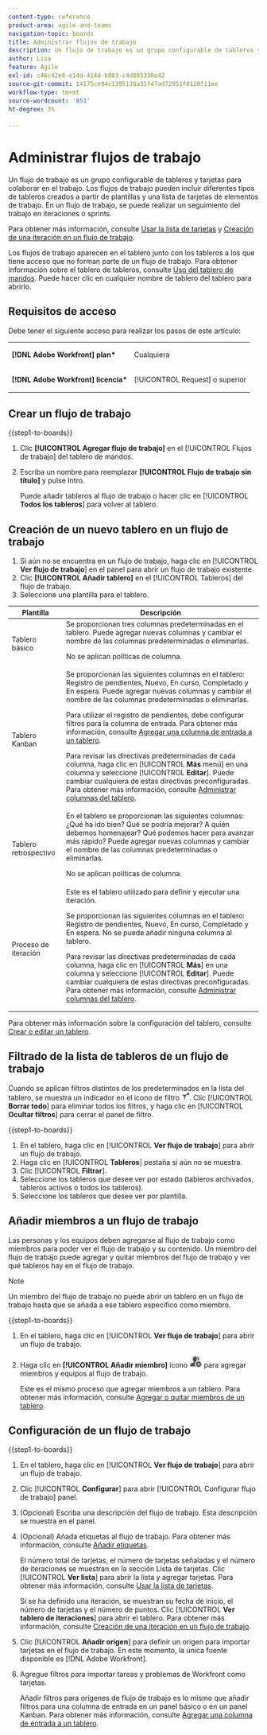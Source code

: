 ```yaml
---
content-type: reference
product-area: agile-and-teams
navigation-topic: boards
title: Administrar flujos de trabajo
description: Un flujo de trabajo es un grupo configurable de tableros y tarjetas para colaborar en el trabajo.
author: Lisa
feature: Agile
exl-id: c46c42e8-e14d-414d-b883-c4d885338e42
source-git-commit: 14175ce94c1395138a31f47ad72951f0120f11ee
workflow-type: tm+mt
source-wordcount: '853'
ht-degree: 3%

---
```


# Administrar flujos de trabajo

Un flujo de trabajo es un grupo configurable de tableros y tarjetas para colaborar en el trabajo. Los flujos de trabajo pueden incluir diferentes tipos de tableros creados a partir de plantillas y una lista de tarjetas de elementos de trabajo. En un flujo de trabajo, se puede realizar un seguimiento del trabajo en iteraciones o sprints.

Para obtener más información, consulte [Usar la lista de tarjetas](/help/quicksilver/agile/use-boards-agile-planning-tools/use-card-list.md) y [Creación de una iteración en un flujo de trabajo](/help/quicksilver/agile/use-boards-agile-planning-tools/create-an-iteration-in-workstream.md).

Los flujos de trabajo aparecen en el tablero junto con los tableros a los que tiene acceso que no forman parte de un flujo de trabajo. Para obtener información sobre el tablero de tableros, consulte [Uso del tablero de mandos](/help/quicksilver/agile/get-started-with-boards/use-boards-page.md). Puede hacer clic en cualquier nombre de tablero del tablero para abrirlo.

## Requisitos de acceso

Debe tener el siguiente acceso para realizar los pasos de este artículo:

<table style="table-layout:auto"> 
 <col> 
 </col> 
 <col> 
 </col> 
 <tbody> 
  <tr> 
   <td role="rowheader"><strong>[!DNL Adobe Workfront] plan*</strong></td> 
   <td> <p>Cualquiera</p> </td> 
  </tr> 
  <tr> 
   <td role="rowheader"><strong>[!DNL Adobe Workfront] licencia*</strong></td> 
   <td> <p>[!UICONTROL Request] o superior</p> </td> 
  </tr> 
 </tbody> 
</table>

## Crear un flujo de trabajo

{{step1-to-boards}}

1. Clic **[!UICONTROL Agregar flujo de trabajo]** en el [!UICONTROL Flujos de trabajo] del tablero de mandos.
1. Escriba un nombre para reemplazar **[!UICONTROL Flujo de trabajo sin título]** y pulse Intro.

   Puede añadir tableros al flujo de trabajo o hacer clic en [!UICONTROL **Todos los tableros**] para volver al tablero.

## Creación de un nuevo tablero en un flujo de trabajo

1. Si aún no se encuentra en un flujo de trabajo, haga clic en [!UICONTROL **Ver flujo de trabajo**] en el panel para abrir un flujo de trabajo existente.
1. Clic **[!UICONTROL Añadir tablero]** en el [!UICONTROL Tableros] del flujo de trabajo.
1. Seleccione una plantilla para el tablero.

| Plantilla | Descripción |
|---------|----------|
| Tablero básico | Se proporcionan tres columnas predeterminadas en el tablero. Puede agregar nuevas columnas y cambiar el nombre de las columnas predeterminadas o eliminarlas. <p>No se aplican políticas de columna. |
| Tablero Kanban | Se proporcionan las siguientes columnas en el tablero: Registro de pendientes, Nuevo, En curso, Completado y En espera. Puede agregar nuevas columnas y cambiar el nombre de las columnas predeterminadas o eliminarlas.<p>Para utilizar el registro de pendientes, debe configurar filtros para la columna de entrada. Para obtener más información, consulte [Agregar una columna de entrada a un tablero](/help/quicksilver/agile/use-boards-agile-planning-tools/add-intake-column-to-board.md). <p>Para revisar las directivas predeterminadas de cada columna, haga clic en [!UICONTROL **Más** menú] en una columna y seleccione [!UICONTROL **Editar**]. Puede cambiar cualquiera de estas directivas preconfiguradas. Para obtener más información, consulte [Administrar columnas del tablero](/help/quicksilver/agile/get-started-with-boards/manage-board-columns.md). |
| Tablero retrospectivo | En el tablero se proporcionan las siguientes columnas: ¿Qué ha ido bien? Qué se podría mejorar? A quién debemos homenajear? Qué podemos hacer para avanzar más rápido? Puede agregar nuevas columnas y cambiar el nombre de las columnas predeterminadas o eliminarlas. <p>No se aplican políticas de columna. |
| Proceso de iteración | Este es el tablero utilizado para definir y ejecutar una iteración. <p>Se proporcionan las siguientes columnas en el tablero: Registro de pendientes, Nuevo, En curso, Completado y En espera. No se puede añadir ninguna columna al tablero. <p>Para revisar las directivas predeterminadas de cada columna, haga clic en [!UICONTROL **Más**] en una columna y seleccione [!UICONTROL **Editar**]. Puede cambiar cualquiera de estas directivas preconfiguradas. Para obtener más información, consulte [Administrar columnas del tablero](/help/quicksilver/agile/get-started-with-boards/manage-board-columns.md). |

Para obtener más información sobre la configuración del tablero, consulte [Crear o editar un tablero](/help/quicksilver/agile/get-started-with-boards/create-edit-board.md).

## Filtrado de la lista de tableros de un flujo de trabajo

Cuando se aplican filtros distintos de los predeterminados en la lista del tablero, se muestra un indicador en el icono de filtro ![Filtro aplicado](assets/boards-filterapplied-30x30.png). Clic [!UICONTROL **Borrar todo**] para eliminar todos los filtros, y haga clic en [!UICONTROL **Ocultar filtros**] para cerrar el panel de filtro.

{{step1-to-boards}}

1. En el tablero, haga clic en [!UICONTROL **Ver flujo de trabajo**] para abrir un flujo de trabajo.
1. Haga clic en [!UICONTROL **Tableros**] pestaña si aún no se muestra.
1. Clic [!UICONTROL **Filtrar**].
1. Seleccione los tableros que desee ver por estado (tableros archivados, tableros activos o todos los tableros).
1. Seleccione los tableros que desee ver por plantilla.

## Añadir miembros a un flujo de trabajo

Las personas y los equipos deben agregarse al flujo de trabajo como miembros para poder ver el flujo de trabajo y su contenido. Un miembro del flujo de trabajo puede agregar y quitar miembros del flujo de trabajo y ver qué tableros hay en el flujo de trabajo.

>[!NOTE]
>
>Un miembro del flujo de trabajo no puede abrir un tablero en un flujo de trabajo hasta que se añada a ese tablero específico como miembro.

{{step1-to-boards}}

1. En el tablero, haga clic en [!UICONTROL **Ver flujo de trabajo**] para abrir un flujo de trabajo.
1. Haga clic en **[!UICONTROL Añadir miembro]** icono ![Añadir miembros](assets/boards-addmember-spectrum-25x25.png) para agregar miembros y equipos al flujo de trabajo.

   Este es el mismo proceso que agregar miembros a un tablero. Para obtener más información, consulte [Agregar o quitar miembros de un tablero](/help/quicksilver/agile/get-started-with-boards/add-members-to-board.md).

## Configuración de un flujo de trabajo

{{step1-to-boards}}

1. En el tablero, haga clic en [!UICONTROL **Ver flujo de trabajo**] para abrir un flujo de trabajo.
1. Clic [!UICONTROL **Configurar**] para abrir [!UICONTROL Configurar flujo de trabajo] panel.
1. (Opcional) Escriba una descripción del flujo de trabajo. Esta descripción se muestra en el panel.
1. (Opcional) Añada etiquetas al flujo de trabajo. Para obtener más información, consulte [Añadir etiquetas](/help/quicksilver/agile/get-started-with-boards/add-tags.md).

   El número total de tarjetas, el número de tarjetas señaladas y el número de iteraciones se muestran en la sección Lista de tarjetas. Clic [!UICONTROL **Ver lista**] para abrir la lista y agregar tarjetas. Para obtener más información, consulte [Usar la lista de tarjetas](/help/quicksilver/agile/use-boards-agile-planning-tools/use-card-list.md).

   Si se ha definido una iteración, se muestran su fecha de inicio, el número de tarjetas y el número de puntos. Clic [!UICONTROL **Ver tablero de iteraciones**] para abrir el tablero. Para obtener más información, consulte [Creación de una iteración en un flujo de trabajo](/help/quicksilver/agile/use-boards-agile-planning-tools/create-an-iteration-in-workstream.md).

1. Clic [!UICONTROL **Añadir origen**] para definir un origen para importar tarjetas en el flujo de trabajo. En este momento, la única fuente disponible es [!DNL Adobe Workfront].
1. Agregue filtros para importar tareas y problemas de Workfront como tarjetas.

   Añadir filtros para orígenes de flujo de trabajo es lo mismo que añadir filtros para una columna de entrada en un panel básico o en un panel Kanban. Para obtener más información, consulte [Agregar una columna de entrada a un tablero](/help/quicksilver/agile/use-boards-agile-planning-tools/add-intake-column-to-board.md).
